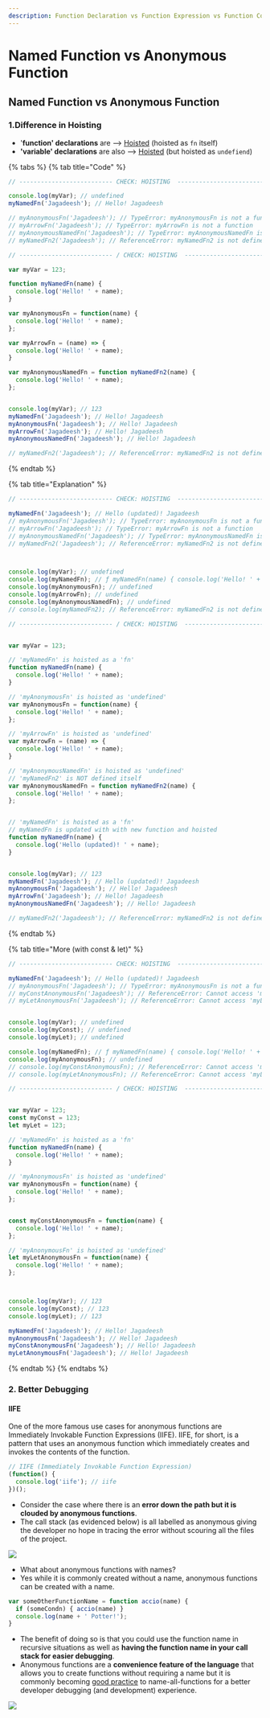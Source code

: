 ```yaml
---
description: Function Declaration vs Function Expression vs Function Constructor
---
```


# Named Function vs Anonymous Function

## Named Function vs Anonymous Function

### 1.Difference in Hoisting

* '**function' declarations** are --&gt; [Hoisted](https://developer.mozilla.org/en-US/docs/Glossary/Hoisting)  \(hoisted as `fn` itself\)
* **'variable' declarations** are also --&gt; [Hoisted](https://developer.mozilla.org/en-US/docs/Glossary/Hoisting)  \(but hoisted as `undefiend`\)

{% tabs %}
{% tab title="Code" %}
```javascript
// -------------------------- CHECK: HOISTING  --------------------------

console.log(myVar); // undefined
myNamedFn('Jagadeesh'); // Hello! Jagadeesh

// myAnonymousFn('Jagadeesh'); // TypeError: myAnonymousFn is not a function
// myArrowFn('Jagadeesh'); // TypeError: myArrowFn is not a function
// myAnonymousNamedFn('Jagadeesh'); // TypeError: myAnonymousNamedFn is not a function
// myNamedFn2('Jagadeesh'); // ReferenceError: myNamedFn2 is not defined

// -------------------------- / CHECK: HOISTING  --------------------------

var myVar = 123;

function myNamedFn(name) {
  console.log('Hello! ' + name);
}

var myAnonymousFn = function(name) {
  console.log('Hello! ' + name);
};

var myArrowFn = (name) => {
  console.log('Hello! ' + name);
}

var myAnonymousNamedFn = function myNamedFn2(name) {
  console.log('Hello! ' + name);
};


console.log(myVar); // 123
myNamedFn('Jagadeesh'); // Hello! Jagadeesh
myAnonymousFn('Jagadeesh'); // Hello! Jagadeesh
myArrowFn('Jagadeesh'); // Hello! Jagadeesh
myAnonymousNamedFn('Jagadeesh'); // Hello! Jagadeesh

// myNamedFn2('Jagadeesh'); // ReferenceError: myNamedFn2 is not defined
```
{% endtab %}

{% tab title="Explanation" %}
```javascript
// -------------------------- CHECK: HOISTING  --------------------------

myNamedFn('Jagadeesh'); // Hello (updated)! Jagadeesh
// myAnonymousFn('Jagadeesh'); // TypeError: myAnonymousFn is not a function
// myArrowFn('Jagadeesh'); // TypeError: myArrowFn is not a function
// myAnonymousNamedFn('Jagadeesh'); // TypeError: myAnonymousNamedFn is not a function
// myNamedFn2('Jagadeesh'); // ReferenceError: myNamedFn2 is not defined



console.log(myVar); // undefined
console.log(myNamedFn); // ƒ myNamedFn(name) { console.log('Hello! ' + name) }
console.log(myAnonymousFn); // undefined
console.log(myArrowFn); // undefined
console.log(myAnonymousNamedFn); // undefined
// console.log(myNamedFn2); // ReferenceError: myNamedFn2 is not defined

// -------------------------- / CHECK: HOISTING  --------------------------


var myVar = 123;

// 'myNamedFn' is hoisted as a 'fn'
function myNamedFn(name) {
  console.log('Hello! ' + name);
}

// 'myAnonymousFn' is hoisted as 'undefined'
var myAnonymousFn = function(name) {
  console.log('Hello! ' + name);
};

// 'myArrowFn' is hoisted as 'undefined'
var myArrowFn = (name) => {
  console.log('Hello! ' + name);
}

// 'myAnonymousNamedFn' is hoisted as 'undefined'
// 'myNamedFn2' is NOT defined itself 
var myAnonymousNamedFn = function myNamedFn2(name) {
  console.log('Hello! ' + name);
};


// 'myNamedFn' is hoisted as a 'fn'
// myNamedFn is updated with with new function and hoisted
function myNamedFn(name) {
  console.log('Hello (updated)! ' + name);
}


console.log(myVar); // 123
myNamedFn('Jagadeesh'); // Hello (updated)! Jagadeesh
myAnonymousFn('Jagadeesh'); // Hello! Jagadeesh
myArrowFn('Jagadeesh'); // Hello! Jagadeesh
myAnonymousNamedFn('Jagadeesh'); // Hello! Jagadeesh

// myNamedFn2('Jagadeesh'); // ReferenceError: myNamedFn2 is not defined
```
{% endtab %}

{% tab title="More \(with const & let\)" %}
```javascript
// -------------------------- CHECK: HOISTING  --------------------------

myNamedFn('Jagadeesh'); // Hello (updated)! Jagadeesh
// myAnonymousFn('Jagadeesh'); // TypeError: myAnonymousFn is not a function
// myConstAnonymousFn('Jagadeesh'); // ReferenceError: Cannot access 'myConstAnonymousFn' before initialization
// myLetAnonymousFn('Jagadeesh'); // ReferenceError: Cannot access 'myLetAnonymousFn' before initialization


console.log(myVar); // undefined
console.log(myConst); // undefined
console.log(myLet); // undefined

console.log(myNamedFn); // ƒ myNamedFn(name) { console.log('Hello! ' + name) }
console.log(myAnonymousFn); // undefined
// console.log(myConstAnonymousFn); // ReferenceError: Cannot access 'myConstAnonymousFn' before initialization
// console.log(myLetAnonymousFn); // ReferenceError: Cannot access 'myLetAnonymousFn' before initialization

// -------------------------- / CHECK: HOISTING  --------------------------


var myVar = 123;
const myConst = 123;
let myLet = 123;

// 'myNamedFn' is hoisted as a 'fn'
function myNamedFn(name) {
  console.log('Hello! ' + name);
}

// 'myAnonymousFn' is hoisted as 'undefined'
var myAnonymousFn = function(name) {
  console.log('Hello! ' + name);
};


const myConstAnonymousFn = function(name) {
  console.log('Hello! ' + name);
};

// 'myAnonymousFn' is hoisted as 'undefined'
let myLetAnonymousFn = function(name) {
  console.log('Hello! ' + name);
};



console.log(myVar); // 123
console.log(myConst); // 123
console.log(myLet); // 123

myNamedFn('Jagadeesh'); // Hello! Jagadeesh
myAnonymousFn('Jagadeesh'); // Hello! Jagadeesh
myConstAnonymousFn('Jagadeesh'); // Hello! Jagadeesh
myLetAnonymousFn('Jagadeesh'); // Hello! Jagadeesh
```
{% endtab %}
{% endtabs %}

### 2. Better Debugging

#### IIFE

One of the more famous use cases for anonymous functions are Immediately Invokable Function Expressions \(IIFE\). IIFE, for short, is a pattern that uses an anonymous function which immediately creates and invokes the contents of the function.

```javascript
// IIFE (Immediately Invokable Function Expression)
(function() {
  console.log('iife'); // iife
})();
```

* Consider the case where there is an **error down the path but it is clouded by anonymous functions**. 
* The call stack \(as evidenced below\) is all labelled as anonymous giving the developer no hope in tracing the error without scouring all the files of the project.

![](https://media.licdn.com/dms/image/C4E12AQELf_WmgcYJKA/article-inline_image-shrink_1500_2232/0?e=1574899200&v=beta&t=OHcEPGzyJ9BP7k6YHBtKB7tyxwWFstya5-f0m2PXT3I)

* What about anonymous functions with names? 
* Yes while it is commonly created without a name, anonymous functions can be created with a name.

```javascript
var someOtherFunctionName = function accio(name) {
  if (someCondn) { accio(name) }
  console.log(name + ' Potter!');
}
```

* The benefit of doing so is that you could use the function name in recursive situations as well as **having the function name in your call stack for easier debugging**. 
* Anonymous functions are a **convenience feature of the language** that allows you to create functions without requiring a name but it is commonly becoming [good practice](http://jscs.info/rule/disallowAnonymousFunctions) to name-all-functions for a better developer debugging \(and development\) experience.

![](https://media.licdn.com/dms/image/C4E12AQGTL397NQPIAA/article-inline_image-shrink_1000_1488/0?e=1574899200&v=beta&t=JxUNEMSPDuOj-MqHIcYPC4lWWuAYxpodVBCk-mUjFDI)


